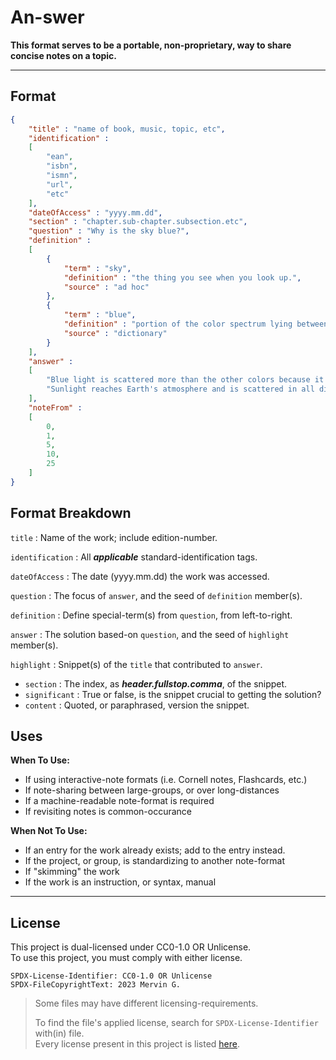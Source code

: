 <!--
  SPDX-License-Identifer: CC0-1.0 OR Unlicense
  SPDX-FileCopyrightText: 2023 Mervin G.

  SPDX-FileType: DOCUMENTATION
  SPDX-FileType: TEXT

  SPDX-FileComment: Overview of project details.
-->

# An-swer

**This format serves to be a portable, non-proprietary, way to share concise notes
on a topic.**

___

## Format

```json
{
	"title" : "name of book, music, topic, etc",
	"identification" :
	[
		"ean",
		"isbn",
		"ismn",
		"url",
		"etc"
	],
	"dateOfAccess" : "yyyy.mm.dd",
	"section" : "chapter.sub-chapter.subsection.etc",
	"question" : "Why is the sky blue?",
	"definition" :
	[
		{
			"term" : "sky",
			"definition" : "the thing you see when you look up.",
			"source" : "ad hoc"
		},
		{
			"term" : "blue",
			"definition" : "portion of the color spectrum lying between green and violet.",
			"source" : "dictionary"
		}
	],
	"answer" :
	[
		"Blue light is scattered more than the other colors because it travels as shorter, smaller waves.",
		"Sunlight reaches Earth's atmosphere and is scattered in all directions by all the gases and particles in the air."
	],
	"noteFrom" :
	[
		0,
		1,
		5,
		10,
		25
	]
}
```

## Format Breakdown

`title` : Name of the work; include edition-number.

`identification` : All ***applicable*** standard-identification tags.

`dateOfAccess` : The date (yyyy.mm.dd) the work was accessed.

`question` : The focus of `answer`, and the seed of `definition` member(s).

`definition` : Define special-term(s) from `question`, from left-to-right.

`answer` : The solution based-on `question`, and the seed of `highlight` member(s).

`highlight` : Snippet(s) of the `title` that contributed to `answer`.

+ `section` : The index, as ***header.fullstop.comma***, of the snippet. 
+ `significant` : True or false, is the snippet crucial to getting the solution?
+ `content` : Quoted, or paraphrased, version the snippet.

## Uses

**When To Use:**

+ If using interactive-note formats (i.e. Cornell notes, Flashcards, etc.)
+ If note-sharing between large-groups, or over long-distances
+ If a machine-readable note-format is required
+ If revisiting notes is common-occurance

**When Not To Use:**

+ If an entry for the work already exists; add to the entry instead.
+ If the project, or group, is standardizing to another note-format
+ If "skimming" the work
+ If the work is an instruction, or syntax, manual

___

## License

This project is dual-licensed under CC0-1.0 OR Unlicense.
<br>
To use this project, you must comply with either license.

```
SPDX-License-Identifier: CC0-1.0 OR Unlicense
SPDX-FileCopyrightText: 2023 Mervin G.
```

> Some files may have different licensing-requirements.
>
> To find the file's applied license,
> search for `SPDX-License-Identifier` with(in) file.
> <br>
> Every license present in this project is listed [here](LICENSES).

<!-- Links -->

[MDLINK]: https://docs.gitlab.com/ee/user/markdown.html#header-ids-and-links
